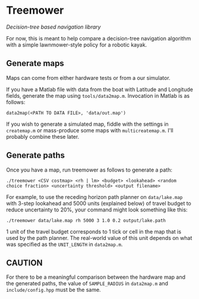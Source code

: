 Treemower
=========
_Decision-tree based navigation library_

For now, this is meant to help compare a decision-tree navigation algorithm
with a simple lawnmower-style policy for a robotic kayak.

Generate maps
-------------
Maps can come from either hardware tests or from a our simulator.

If you have a Matlab file with data from the boat with Latitude and Longitude
fields, generate the map using `tools/data2map.m`. Invocation in Matlab is as
follows:

```
data2map(<PATH TO DATA FILE>, 'data/out.map')
```

If you wish to generate a simulated map, fiddle with the settings in
`createmap.m` or mass-produce some maps with `multicreatemap.m`. I'll probably
combine these later.

Generate paths
--------------
Once you have a map, run treemower as follows to generate a path:

```
./treemower <CSV costmap> <rh | lm> <budget> <lookahead> <random choice fraction> <uncertainty threshold> <output filename>
```

For example, to use the receding horizon path planner on `data/lake.map` with
3-step lookahead and 5000 units (explained below) of travel budget to reduce
uncertainty to 20%, your command might look something like this:

```
./treemower data/lake.map rh 5000 3 1.0 0.2 output/lake.path
```

1 unit of the travel budget corresponds to 1 tick or cell in the map that is
used by the path planner. The real-world value of this unit depends on what was
specified as the `UNIT_LENGTH` in `data2map.m`.

CAUTION
-------
For there to be a meaningful comparison between the hardware map and the
generated paths, the value of `SAMPLE_RADIUS` in `data2map.m` and
`include/config.hpp` must be the same.

